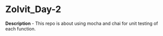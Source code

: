 # Zolvit_Day-2

**Description** - This repo is about using mocha and chai for unit testing of each function.